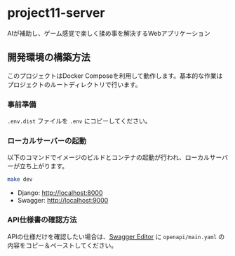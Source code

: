 # project11-server
AIが補助し、ゲーム感覚で楽しく揉め事を解決するWebアプリケーション

## 開発環境の構築方法
このプロジェクトはDocker Composeを利用して動作します。基本的な作業はプロジェクトのルートディレクトリで行います。

### 事前準備
`.env.dist` ファイルを `.env` にコピーしてください。

### ローカルサーバーの起動
以下のコマンドでイメージのビルドとコンテナの起動が行われ、ローカルサーバーが立ち上がります。

```bash
make dev
```

- Django: [http://localhost:8000](http://localhost:8000)
- Swagger: [http://localhost:9000](http://localhost:9000)

### API仕様書の確認方法  
APIの仕様だけを確認したい場合は、[Swagger Editor](https://editor-next.swagger.io/) に `openapi/main.yaml` の内容をコピー＆ペーストしてください。
